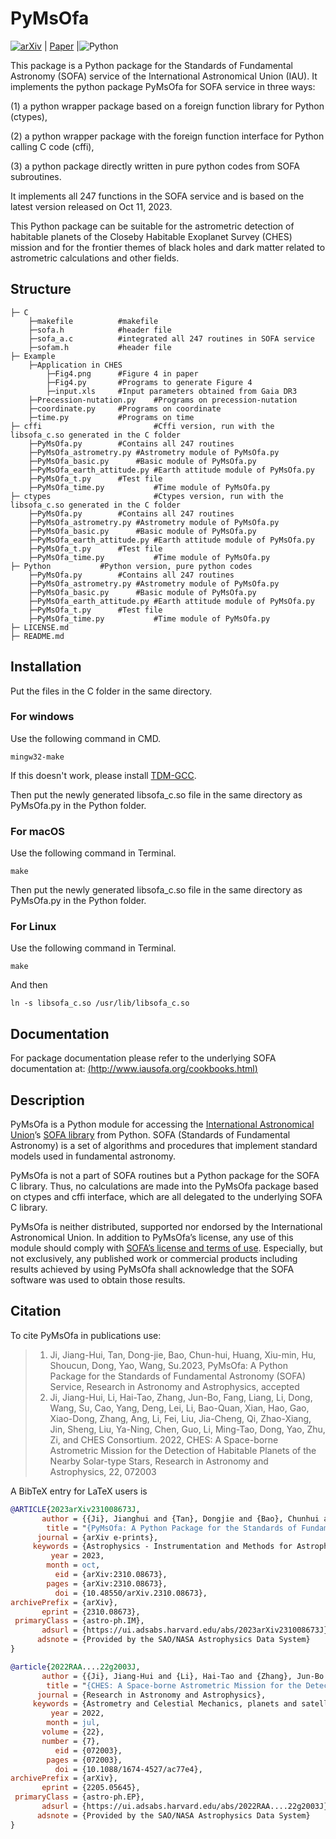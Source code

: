 # PyMsOfa
[![arXiv](https://img.shields.io/badge/arxiv-2310.08673-b31b1b.svg)](https://arxiv.org/abs/2310.08673) | [Paper](https://doi.org/10.1088/1674-4527/ad0499) |![Python](https://img.shields.io/badge/Python-3.0-green.svg)

This package is a Python package for the Standards of Fundamental Astronomy (SOFA) service of the International Astronomical Union (IAU). It implements the python package PyMsOfa for SOFA service in three ways: 

(1) a python wrapper package based on a foreign function library for Python (ctypes), 

(2) a python wrapper package with the foreign function interface for Python calling C code (cffi), 

(3) a python package directly written in pure python codes from SOFA subroutines. 

It implements all 247 functions in the SOFA service and is based on the latest version released on Oct 11, 2023.

This Python package can be suitable for the astrometric detection of habitable planets of the Closeby Habitable Exoplanet Survey (CHES) mission and for the frontier themes of black holes and dark matter related to astrometric calculations and other fields.

## Structure
```
├─ C
    ├─makefile			#makefile
    ├─sofa.h			#header file
    ├─sofa_a.c			#integrated all 247 routines in SOFA service 
    ├─sofam.h			#header file
├─ Example
    ├─Application in CHES	               
    	├─Fig4.png		#Figure 4 in paper
    	├─Fig4.py		#Programs to generate Figure 4
    	├─input.xls		#Input parameters obtained from Gaia DR3
    ├─Precession-nutation.py	#Programs on precession-nutation
    ├─coordinate.py		#Programs on coordinate
    ├─time.py			#Programs on time
├─ cffi                         #Cffi version, run with the libsofa_c.so generated in the C folder
    ├─PyMsOfa.py		#Contains all 247 routines
    ├─PyMsOfa_astrometry.py	#Astrometry module of PyMsOfa.py
    ├─PyMsOfa_basic.py		#Basic module of PyMsOfa.py
    ├─PyMsOfa_earth_attitude.py	#Earth attitude module of PyMsOfa.py
    ├─PyMsOfa_t.py		#Test file
    ├─PyMsOfa_time.py           #Time module of PyMsOfa.py
├─ ctypes                       #Ctypes version, run with the libsofa_c.so generated in the C folder
    ├─PyMsOfa.py		#Contains all 247 routines
    ├─PyMsOfa_astrometry.py	#Astrometry module of PyMsOfa.py
    ├─PyMsOfa_basic.py		#Basic module of PyMsOfa.py
    ├─PyMsOfa_earth_attitude.py	#Earth attitude module of PyMsOfa.py
    ├─PyMsOfa_t.py		#Test file
    ├─PyMsOfa_time.py           #Time module of PyMsOfa.py
├─ Python			#Python version, pure python codes
    ├─PyMsOfa.py		#Contains all 247 routines
    ├─PyMsOfa_astrometry.py	#Astrometry module of PyMsOfa.py
    ├─PyMsOfa_basic.py		#Basic module of PyMsOfa.py
    ├─PyMsOfa_earth_attitude.py	#Earth attitude module of PyMsOfa.py
    ├─PyMsOfa_t.py		#Test file
    ├─PyMsOfa_time.py           #Time module of PyMsOfa.py
├─ LICENSE.md                 
├─ README.md
```

## Installation

Put the files in the C folder in the same directory.

### For windows

Use the following command in CMD.
```
mingw32-make
```
If this doesn't work, please install [TDM-GCC](https://jmeubank.github.io/tdm-gcc/download/).

Then put the newly generated libsofa_c.so file in the same directory as PyMsOfa.py in the Python folder.

### For macOS

Use the following command in Terminal.
```
make
```
Then put the newly generated libsofa_c.so file in the same directory as PyMsOfa.py in the Python folder.

### For Linux
Use the following command in Terminal.
```
make
```
And then
```
ln -s libsofa_c.so /usr/lib/libsofa_c.so
```

## Documentation

For package documentation please refer to the underlying SOFA documentation at:
[(http://www.iausofa.org/cookbooks.html)](http://www.iausofa.org/cookbooks.html)

## Description

PyMsOfa is a Python module for accessing the [International Astronomical Union](https://www.iau.org/)’s [SOFA library](http://www.iausofa.org/) from Python. SOFA (Standards of Fundamental Astronomy) is a set of algorithms and procedures that implement standard models used in fundamental astronomy.

PyMsOfa is not a part of SOFA routines but a Python package for the SOFA C library. Thus, no calculations are made into the PyMsOfa package based on ctypes and cffi interface, which are all delegated to the underlying SOFA C library.

PyMsOfa is neither distributed, supported nor endorsed by the International Astronomical Union. In addition to PyMsOfa’s license, any use of this module should comply with [SOFA’s license and terms of use](http://www.iausofa.org/tandc.html). Especially, but not exclusively, any published work or commercial products including results achieved by using PyMsOfa shall acknowledge that the SOFA software was used to obtain those results.


## Citation

To cite PyMsOfa in publications use:
> 1.	Ji, Jiang-Hui, Tan, Dong-jie, Bao, Chun-hui, Huang, Xiu-min, Hu, Shoucun, Dong, Yao, Wang, Su.2023, PyMsOfa: A Python Package for the Standards of Fundamental Astronomy (SOFA) Service, Research in Astronomy and Astrophysics, accepted
> 2.	Ji, Jiang-Hui, Li, Hai-Tao, Zhang, Jun-Bo, Fang, Liang, Li, Dong, Wang, Su, Cao, Yang, Deng, Lei, Li, Bao-Quan, Xian, Hao, Gao, Xiao-Dong, Zhang, Ang, Li, Fei, Liu, Jia-Cheng, Qi, Zhao-Xiang,  Jin, Sheng, Liu, Ya-Ning, Chen, Guo, Li, Ming-Tao, Dong, Yao, Zhu, Zi, and CHES Consortium. 2022, CHES: A Space-borne Astrometric Mission for the Detection of Habitable Planets of the Nearby Solar-type Stars, Research in Astronomy and Astrophysics, 22, 072003


A BibTeX entry for LaTeX users is
```bibtex
@ARTICLE{2023arXiv231008673J,
       author = {{Ji}, Jianghui and {Tan}, Dongjie and {Bao}, Chunhui and {Huang}, Xiumin and {Hu}, Shoucun and {Dong}, Yao and {Wang}, Su},
        title = "{PyMsOfa: A Python Package for the Standards of Fundamental Astronomy (SOFA) Service}",
      journal = {arXiv e-prints},
     keywords = {Astrophysics - Instrumentation and Methods for Astrophysics, Astrophysics - Earth and Planetary Astrophysics, Astrophysics - Astrophysics of Galaxies, Astrophysics - Solar and Stellar Astrophysics},
         year = 2023,
        month = oct,
          eid = {arXiv:2310.08673},
        pages = {arXiv:2310.08673},
          doi = {10.48550/arXiv.2310.08673},
archivePrefix = {arXiv},
       eprint = {2310.08673},
 primaryClass = {astro-ph.IM},
       adsurl = {https://ui.adsabs.harvard.edu/abs/2023arXiv231008673J},
      adsnote = {Provided by the SAO/NASA Astrophysics Data System}
}

@article{2022RAA....22g2003J,
       author = {{Ji}, Jiang-Hui and {Li}, Hai-Tao and {Zhang}, Jun-Bo and {Fang}, Liang and {Li}, Dong and {Wang}, Su and {Cao}, Yang and {Deng}, Lei and {Li}, Bao-Quan and {Xian}, Hao and {Gao}, Xiao-Dong and {Zhang}, Ang and {Li}, Fei and {Liu}, Jia-Cheng and {Qi}, Zhao-Xiang and {Jin}, Sheng and {Liu}, Ya-Ning and {Chen}, Guo and {Li}, Ming-Tao and {Dong}, Yao and {Zhu}, Zi and {CHES Consortium}},
        title = "{CHES: A Space-borne Astrometric Mission for the Detection of Habitable Planets of the Nearby Solar-type Stars}",
      journal = {Research in Astronomy and Astrophysics},
     keywords = {Astrometry and Celestial Mechanics, planets and satellites: detection, planets and satellites: terrestrial planets, stars: solar-type, Astrophysics - Earth and Planetary Astrophysics, Astrophysics - Astrophysics of Galaxies, Astrophysics - Instrumentation and Methods for Astrophysics, Astrophysics - Solar and Stellar Astrophysics},
         year = 2022,
        month = jul,
       volume = {22},
       number = {7},
          eid = {072003},
        pages = {072003},
          doi = {10.1088/1674-4527/ac77e4},
archivePrefix = {arXiv},
       eprint = {2205.05645},
 primaryClass = {astro-ph.EP},
       adsurl = {https://ui.adsabs.harvard.edu/abs/2022RAA....22g2003J},
      adsnote = {Provided by the SAO/NASA Astrophysics Data System}
}
```
